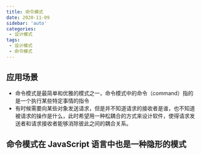 ```yaml
---
title: 命令模式
date: 2020-11-09
sidebar: 'auto'
categories:
 - 设计模式
tags:
 - 设计模式
 - 命令模式
---
```


##  应用场景
-   命令模式是最简单和优雅的模式之一，命令模式中的命令（command）指的是一个执行某些特定事情的指令
-   有时候需要向某些对象发送请求，但是并不知道请求的接收者是谁，也不知道被请求的操作是什么，此时希望用一种松耦合的方式来设计软件，使得请求发送者和请求接收者能够消除彼此之间的耦合关系。

##  命令模式在 JavaScript 语言中也是一种隐形的模式